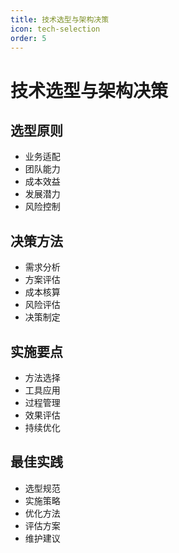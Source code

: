 ```yaml
---
title: 技术选型与架构决策
icon: tech-selection
order: 5
---
```


# 技术选型与架构决策

## 选型原则
- 业务适配
- 团队能力
- 成本效益
- 发展潜力
- 风险控制

## 决策方法
- 需求分析
- 方案评估
- 成本核算
- 风险评估
- 决策制定

## 实施要点
- 方法选择
- 工具应用
- 过程管理
- 效果评估
- 持续优化

## 最佳实践
- 选型规范
- 实施策略
- 优化方法
- 评估方案
- 维护建议
